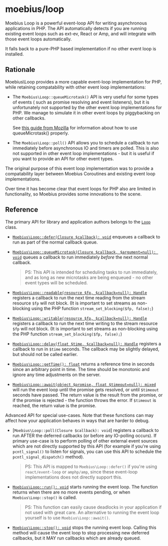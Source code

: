# moebius/loop

Moebius Loop is a powerful event-loop API for writing asynchronous applications
in PHP. The API automatically detects if you are running existing event loops such
as ext-ev, React or Amp, and will integrate with those event loops automatically.

It falls back to a pure-PHP based implementation if no other event loop is installed.


## Rationale

Moebius\Loop provides a more capable event-loop implementation for PHP, while retaining
compatability with other event loop implementations:

 * The `Moebius\Loop::queueMicrotask()` API is very useful for some types of events (
    such as promise resolving and event listeners), but it is unfortunately not supported
    by the other event loop implementations for PHP. We manage to simulate it in other 
    event loops by piggybacking on other callbacks.

    See [this guide from Mozilla](https://developer.mozilla.org/en-US/docs/Web/API/HTML_DOM_API/Microtask_guide)
    for information about how to use queueMicrotask() properly. 

 * The `Moebius\Loop::poll()` API allows you to schedule a callback to run immediately
    before asynchronous IO and timers are polled. This is also not supported in other
    event loop implementations - but it is useful if you want to provide an API for
    other event types.


The original purpose of this event loop implementation was to provide a compatability
layer between Moebius Coroutines and existing event loop implementations.

Over time it has become clear that event loops for PHP also are limited in functionality,
so Moebius provides some innovations to the scene.


## Reference

The primary API for library and application authors belongs to the [`Loop`](./Loop.md) class.

 * [`Moebius\Loop::defer(Closure $callback): void`](./Loop/defer.md) enqueues a callback
    to run as part of the normal callback queue.

 * [`Moebius\Loop::queueMicrotask(Closure $callback, $argument=null): void`](./Loop/queueMicrotask.md)
    queues a callback to run immediately *before* the next normal callback.

    > PS: This API is intended for scheduling tasks to run immediately, and as long as new
    > microtasks are being enqueued - no other event types will be scheduled.

 * [`Moebius\Loop::readable(resource $fp, $callback=null): Handle`](./Loop/readable.md)
    registers a callback to run the next time reading from the stream resource `$fp` will
    not block. (It is important to set streams as non-blocking using the PHP function
    `stream_set_blocking($fp, false);`)

 * [`Moebius\Loop::writable(resource $fp, $callback=null): Handle`](./Loop/writable.md)
    registers a callback to run the next time writing to the stream resource `$fp` will
    not block. (It is important to set streams as non-blocking using the PHP function
    `stream_set_blocking($fp, false);`)

 * [`Moebius\Loop::delay(float $time, $callback=null): Handle`](./Loop/delay.md) registers
    a callback to run in `$time` seconds. The callback may be slightly delayed, but should
    not be called earlier.

 * [`Moebius\Loop::getTime(): float`](./Loop/getTime.md) returns a reference time in seconds
    since an arbitrary point in time. The time should be monotonic and ignore any time
    adjustments on the server.

 * [`Moebius\Loop::await(object $promise, float $timeout=null): mixed`](./Loop/await.md)
    will run the event loop until the promise gets resolved, or until `$timeout` seconds
    have passed. The return value is the result from the promise, or if the promise is
    rejected - the function throws the error. If `$timeout` is reached, the return value
    is the promise.

Advanced API for special use-cases. Note that these functions can may affect how your 
application behaves in ways that are harder to debug.

 * [`Moebius\Loop::poll(Closure $callback): void`] registers a callback to run AFTER the
    deferred callbacks (or before any IO-polling occurs). If primary use-case is to perform
    polling of other external event sources which are not directly supported by this API
    (for example if you're using `pcntl_signal()` to listen for signals, you can use this
    API to schedule the `pcntl_signal_dispatch()` method).

    > PS: This API is mapped to `Moebius\Loop::defer()` if you're using `react/event-loop`
    > or `amphp/amp`, since these event-loop implementations does not directly support this.

 * [`Moebius\Loop::run(): void`](./Loop/run.md) starts running the event loop. The function
    returns when there are no more events pending, or when `Moebius\Loop::stop()` is called.

    > PS: This function can easily cause deadlocks in your application if not used with great
    > care. An alternative to running the event loop yourself is to use `Moebius\Loop::await()`.

 * [`Moebius\Loop::stop(): void`](./Loop/stop.md) stops the running event loop. Calling this
    method will cause the event loop to stop processing new deferred callbacks, but it MAY
    run callbacks which are already queued.

